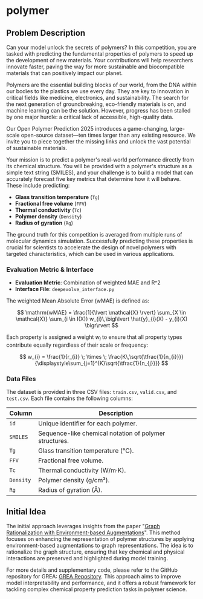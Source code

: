 # polymer

## Problem Description

Can your model unlock the secrets of polymers? In this competition, you are tasked with predicting the fundamental properties of polymers to speed up the development of new materials. Your contributions will help researchers innovate faster, paving the way for more sustainable and biocompatible materials that can positively impact our planet.

Polymers are the essential building blocks of our world, from the DNA within our bodies to the plastics we use every day. They are key to innovation in critical fields like medicine, electronics, and sustainability. The search for the next generation of groundbreaking, eco-friendly materials is on, and machine learning can be the solution. However, progress has been stalled by one major hurdle: a critical lack of accessible, high-quality data.

Our Open Polymer Prediction 2025 introduces a game-changing, large-scale open-source dataset—ten times larger than any existing resource. We invite you to piece together the missing links and unlock the vast potential of sustainable materials.

Your mission is to predict a polymer's real-world performance directly from its chemical structure. You will be provided with a polymer's structure as a simple text string (SMILES), and your challenge is to build a model that can accurately forecast five key metrics that determine how it will behave. These include predicting:

- **Glass transition temperature** (`Tg`)
- **Fractional free volume** (`FFV`)
- **Thermal conductivity** (`Tc`)
- **Polymer density** (`Density`)
- **Radius of gyration** (`Rg`)

The ground truth for this competition is averaged from multiple runs of molecular dynamics simulation. Successfully predicting these properties is crucial for scientists to accelerate the design of novel polymers with targeted characteristics, which can be used in various applications.

### Evaluation Metric & Interface

- **Evaluation Metric**: Combination of weighted MAE and R^2  
- **Interface File**: `deepevolve_interface.py`

The weighted Mean Absolute Error (wMAE) is defined as:

$$
\mathrm{wMAE} = \frac{1}{\lvert \mathcal{X} \rvert} \sum_{X \in \mathcal{X}} \sum_{i \in I(X)} w_{i}\,\bigl\lvert \hat{y}_{i}(X) - y_{i}(X) \bigr\rvert
$$

Each property is assigned a weight $w_{i}$ to ensure that all property types contribute equally regardless of their scale or frequency:

$$
w_{i} = \frac{1}{r_{i}} \; \times \; \frac{K\,\sqrt{\tfrac{1}{n_{i}}}}{\displaystyle\sum_{j=1}^{K}\sqrt{\tfrac{1}{n_{j}}}}
$$

### Data Files

The dataset is provided in three CSV files: `train.csv`, `valid.csv`, and `test.csv`. Each file contains the following columns:

| Column    | Description                                              |
|-----------|----------------------------------------------------------|
| `id`      | Unique identifier for each polymer.                    |
| `SMILES`  | Sequence-like chemical notation of polymer structures. |
| `Tg`      | Glass transition temperature (°C).                     |
| `FFV`     | Fractional free volume.                                |
| `Tc`      | Thermal conductivity (W/m·K).                          |
| `Density` | Polymer density (g/cm³).                                 |
| `Rg`      | Radius of gyration (Å).                                  |

## Initial Idea

The initial approach leverages insights from the paper "[Graph Rationalization with Environment-based Augmentations](https://arxiv.org/abs/2206.02886)". This method focuses on enhancing the representation of polymer structures by applying environment-based augmentations to graph representations. The idea is to rationalize the graph structure, ensuring that key chemical and physical interactions are preserved and highlighted during model training.

For more details and supplementary code, please refer to the GitHub repository for GREA: [GREA Repository](https://github.com/liugangcode/GREA). This approach aims to improve model interpretability and performance, and it offers a robust framework for tackling complex chemical property prediction tasks in polymer science.